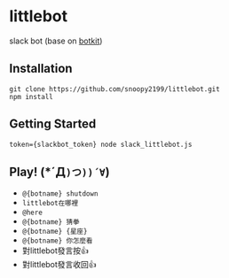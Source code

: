 # littlebot
slack bot (base on [botkit](https://github.com/howdyai/botkit))

## Installation
```
git clone https://github.com/snoopy2199/littlebot.git
npm install
```

## Getting Started
```
token={slackbot_token} node slack_littlebot.js
```

## Play! (*´Д`)つ))´∀`)
* `@{botname} shutdown`
* `littlebot在哪裡`
* `@here`
* `@{botname} 猜拳`
* `@{botname} {星座}`
* `@{botname} 你怎麼看`
* 對littlebot發言按:+1:
* 對littlebot發言收回:+1: